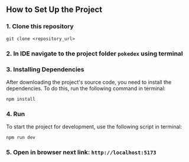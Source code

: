 ## How to Set Up the Project

### 1. Clone this repository

```
git clone <repository_url>
```

### 2. In IDE navigate to the project folder `pokedex` using terminal

### 3. Installing Dependencies

After downloading the project's source code, you need to install the dependencies. To do this, run the following command in terminal:

```
npm install
```

### 4. Run

To start the project for development, use the following script in terminal:

```
npm run dev
```

### 5. Open in browser next link: `http://localhost:5173`
